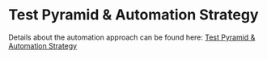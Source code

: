 # Test Pyramid & Automation Strategy

Details about the automation approach can be found here: [Test Pyramid & Automation Strategy](https://docs.google.com/document/d/1YX9XJfKscuFO91rXRIx0K6lAFQxI0A4QXOQmfU1Hlf4/edit?tab=t.0)
